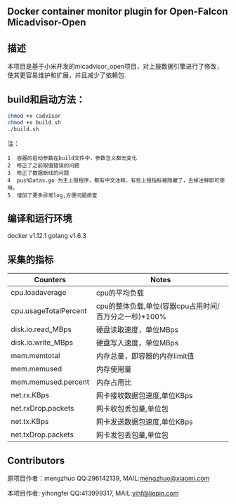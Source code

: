 Docker container monitor plugin for Open-Falcon  Micadvisor-Open
--------------
描述
--------
本项目是基于小米开发的micadvisor_open项目，对上报数据引擎进行了修改，使其更容易维护和扩展，并且减少了依赖包.

build和启动方法：
-----------------
```bash
chmod +x cadvisor
chmod +x build.sh
./build.sh
```
注：

```
1  容器的启动参数在build文件中，参数含义都无变化
2  修正了之前取值错误的问题
3  修正了数据断线的问题
4  pushDatas.go 为主上报程序，都有中文注释，有些上报指标被隐藏了，去掉注释即可使用。
5  增加了更多异常log,方便问题排查
```

编译和运行环境
-------------------------
docker v1.12.1
golang v1.6.3

采集的指标
--------------------------
| Counters | Notes|
|-----|------|
|cpu.loadaverage|cpu的平均负载|
|cpu.usageTotalPercent|cpu的整体负载,单位(容器cpu占用时间/百万分之一秒)*100%|
|disk.io.read_MBps|硬盘读取速度，单位MBps|
|disk.io.write_MBps|硬盘写入速度，单位MBps|
|mem.memtotal|内存总量，即容器的内存limit值|
|mem.memused|内存使用量|
|mem.memused.percent|内存占用比|
|net.rx.KBps|网卡接收数据包速度,单位KBps|
|net.rxDrop.packets|网卡收包丢包量,单位包|
|net.tx.KBps|网卡发送数据包速度,单位KBps|
|net.txDrop.packets|网卡发包丢包量,单位包|



Contributors
------------------------------------------
原项目作者：mengzhuo   QQ:296142139, MAIL:mengzhuo@xiaomi.com </p>
本项目作者: yihongfei  QQ:413999317, MAIL:yihf@liepin.com
